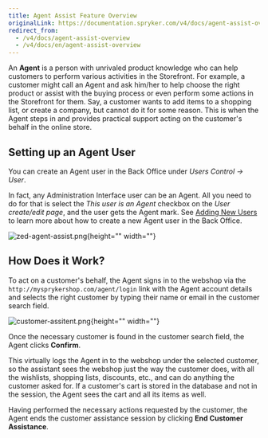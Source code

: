 ```yaml
---
title: Agent Assist Feature Overview
originalLink: https://documentation.spryker.com/v4/docs/agent-assist-overview
redirect_from:
  - /v4/docs/agent-assist-overview
  - /v4/docs/en/agent-assist-overview
---
```


An **Agent** is a person with unrivaled product knowledge who can help customers to perform various activities in the Storefront. For example, a customer might call an Agent and ask him/her to help choose the right product or assist with the buying process or even perform some actions in the Storefront for them. Say, a customer wants to add items to a shopping list, or create a company, but cannot do it for some reason. This is when the Agent steps in and provides practical support acting on the customer's behalf in the online store.

## Setting up an Agent User

You can create an Agent user in the Back Office under _Users Control → User_.

In fact, any Administration Interface user can be an Agent. All you need to do for that is select the *This user is an Agent* checkbox on the *User create/edit page*, and the user gets the Agent mark. See [Adding New Users](/docs/scos/dev/user-guides/202001.0/back-office-user-guide/users-control/roles-groups-and-users/managing-users.html) to learn more about how to create a new Agent user in the Back Office.

![zed-agent-assist.png](https://spryker.s3.eu-central-1.amazonaws.com/docs/Features/Company+Account+Management/Agent+Assist/Agent+Assist+Feature+Overview/zed-agent-assist.png){height="" width=""}

## How Does it Work?
To act on a customer's behalf, the Agent signs in to the webshop via the `http://mysprykershop.com/agent/login` link with the Agent account details and selects the right customer by typing their name or email in the customer search field.

![customer-assitent.png](https://spryker.s3.eu-central-1.amazonaws.com/docs/Features/Company+Account+Management/Agent+Assist/Agent+Assist+Feature+Overview/customer-assitent.png){height="" width=""}

Once the necessary customer is found in the customer search field, the Agent clicks **Confirm**.

This virtually logs the Agent in to the webshop under the selected customer, so the assistant sees the webshop just the way the customer does, with all the wishlists, shopping lists, discounts, etc., and can do anything the customer asked for. If a customer's cart is stored in the database and not in the session, the Agent sees the cart and all its items as well.

Having performed the necessary actions requested by the customer, the Agent ends the customer assistance session by clicking **End Customer Assistance**.

<!-- ![image](https://spryker.s3.eu-central-1.amazonaws.com/docs/Features/Company+Account+Management/Agent+Assist/Agent+Assist+Feature+Overview/customer-session.png){height="" width=""} -->

<!-- Last review date: Sep 26, 2018-- by Andrii Sokirko -->
